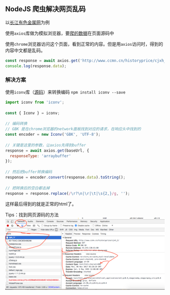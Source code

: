 ## NodeJS 爬虫解决网页乱码

以[长江有色金属网](http://www.ccmn.cn/)为例

使用`axios`库做为模拟浏览器，要[爬的数据](http://www.ccmn.cn/historyprice/cjxh_1/)在页面源码中

使用`chrome`浏览器访问这个页面，看到正常的内容。但是用`axios`访问时，得到的内容中文都是乱码。
```javascript
const response = await axios.get('http://www.ccmn.cn/historyprice/cjxh_1/');
console.log(response.data);
```

### 解决方案

使用`iconv`库（[源码](https://github.com/bnoordhuis/node-iconv)）来转换编码
`npm install iconv --save`

```javascript
import iconv from 'iconv';

const { Iconv } = iconv;

// 编码转换
// GBK 是在chrome浏览器的network面板找到对应的请求，在响应头中找到的
const encoder = new Iconv('GBK', 'UTF-8');

// 关键是这里的参数，让axios先得到buffer
response = await axios.get(baseUrl, {
  responseType: 'arraybuffer'
});

// 然后把buffer转换编码
response = encoder.convert(response.data).toString();

// 把转换后的空白都去掉
response = response.replace(/\r?\n|\r|\t|\s{2,}/g, '');
```

这样最后得到的就是正常的html了。

Tips：找到网页源码的方法
![](asserts/sample1.png?raw=true)


